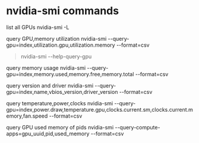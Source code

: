 # nvidia-smi commands

list all GPUs
nvidia-smi -L

query GPU,memory utilization
nvidia-smi --query-gpu=index,utilization.gpu,utilization.memory --format=csv

> nvidia-smi --help-query-gpu

query memory usage
nvidia-smi --query-gpu=index,memory.used,memory.free,memory.total --format=csv

query version and driver
nvidia-smi --query-gpu=index,name,vbios_version,driver_version --format=csv

query temperature,power,clocks
nvidia-smi --query-gpu=index,power.draw,temperature.gpu,clocks.current.sm,clocks.current.memory,fan.speed --format=csv

query GPU used memory of pids
nvidia-smi --query-compute-apps=gpu_uuid,pid,used_memory --format=csv
